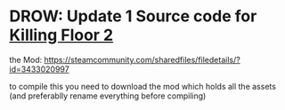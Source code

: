 # DROW: Update 1 Source code for [Killing Floor 2](https://store.steampowered.com/app/232090/Killing_Floor_2/)

the Mod: https://steamcommunity.com/sharedfiles/filedetails/?id=3433020997

to compile this you need to download the mod which holds all the assets (and preferablly rename everything before compiling)
